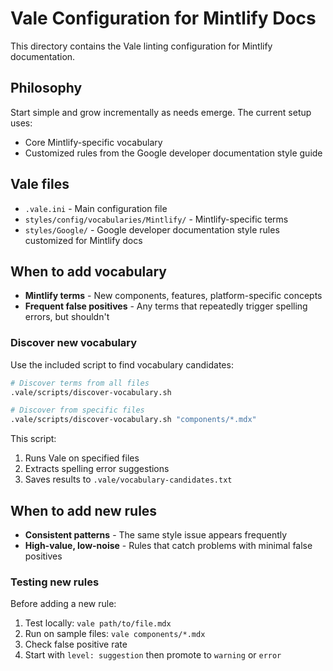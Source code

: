 # Vale Configuration for Mintlify Docs

This directory contains the Vale linting configuration for Mintlify documentation.

## Philosophy

Start simple and grow incrementally as needs emerge. The current setup uses:

- Core Mintlify-specific vocabulary
- Customized rules from the Google developer documentation style guide

## Vale files
- `.vale.ini` - Main configuration file
- `styles/config/vocabularies/Mintlify/` - Mintlify-specific terms
- `styles/Google/` - Google developer documentation style rules customized for Mintlify docs

## When to add vocabulary
- **Mintlify terms** - New components, features, platform-specific concepts
- **Frequent false positives** - Any terms that repeatedly trigger spelling errors, but shouldn't

### Discover new vocabulary
Use the included script to find vocabulary candidates:
```bash
# Discover terms from all files
.vale/scripts/discover-vocabulary.sh

# Discover from specific files
.vale/scripts/discover-vocabulary.sh "components/*.mdx"
```

This script:
1. Runs Vale on specified files
2. Extracts spelling error suggestions
3. Saves results to `.vale/vocabulary-candidates.txt`

## When to add new rules
- **Consistent patterns** - The same style issue appears frequently
- **High-value, low-noise** - Rules that catch problems with minimal false positives

### Testing new rules
Before adding a new rule:
1. Test locally: `vale path/to/file.mdx`
2. Run on sample files: `vale components/*.mdx`
3. Check false positive rate
4. Start with `level: suggestion` then promote to `warning` or `error`
